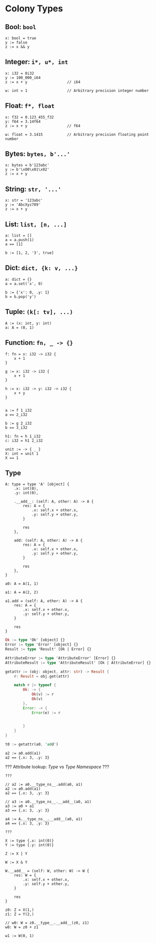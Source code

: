 # Colony Types

## Bool: `bool`
```
x: bool = true
y := false
z := x && y
```

## Integer: `i*, u*, int`
```
x: i32 = 0i32
y := 100_000_i64
z := x + y                  // i64

w: int = 1                  // Arbitrary precision integer number
```

## Float: `f*, float`
```
x: f32 = 0.123_455_f32
y: f64 = 3.14f64
z := x + y                  // f64

w: float = 3.1415           // Arbitrary precision floating point number
```

## Bytes: `bytes, b'...'`
```
x: bytes = b'123abc'
y := b'\x00\x01\x02'
z := x + y
```

## String: `str, '...'`
```
x: str = '123abc'
y := 'AbcXyz789'
z := x + y
```

## List: `list, [n, ...]`
```
a: list = []
a = a.push(1)
a == [1]

b := [1, 2, '3', true]
```

## Dict: `dict, {k: v, ...}`
```
a: dict = {}
a = a.set('x', 0)

b := {'x': 0, .y: 1}
b = b.pop('y')
```

## Tuple: `(k[: tv], ...)`
```
A := (x: int, y: int)
a: A = (0, 1)
```

## Function: `fn, _ -> {}`
```
f: fn = x: i32 -> i32 {
    x + 1
}

g := x: i32 -> i32 {
    x + 1
}

h := x: i32 -> y: i32 -> i32 {
    x + y
}


a := f 1_i32
a == 2_i32

b := g 2_i32
b == 3_i32

h1: fn = h 1_i32
c: i32 = h1 2_i32
```

```
unit := -> { _ }
X: int = unit 1
X == 1
```

## Type
```
A: type = type 'A' [object] {
    .x: int(0),
    .y: int(0),

    .__add__: (self: A, other: A) -> A {
        res: A = {
            .x: self.x + other.x,
            .y: self.y + other.y,
        }

        res
    },

    add: (self: A, other: A) -> A {
        res: A = {
            .x: self.x + other.x,
            .y: self.y + other.y,
        }

        res
    },
}
```

```
a0: A = A(1, 1)
```

```
a1: A = A(2, 2)

a1.add = (self: A, other: A) -> A {
    res: A = {
        .x: self.x + other.x,
        .y: self.y + other.y,
    }

    res
}
```

```rust
Ok := type 'Ok' [object] {}
Error := type 'Error' [object] {}
Result := type 'Result' [Ok | Error] {}

AttributeError := type 'AttributeError' [Error] {}
AttributeResult := type 'AttributeResult' [Ok | AttributeError] {}

getattr := (obj: object, attr: str) -> Result {
    r: Result = obj.get(attr)

    match r |> typeof {
        Ok: -> {
            Ok(v) := r
            Ok(v)
        },
        Error: -> {
            Error(e) := r

            
        }
    }
}

t0 := getattr(a0, 'add')
```

```
a2 := a0.add(a1)
a2 == {.x: 3, .y: 3}
```

??? Attribute lookup: *Type* vs *Type Namespace* ???

```
???

// a2 := a0.__type_ns__.add(a0, a1)
a2 := a0.add(a1)
a2 == {.x: 3, .y: 3}

// a3 := a0.__type_ns__.__add__(a0, a1)
a3 := a0 + a1
a3 == {.x: 3, .y: 3}

a4 := A.__type_ns__.__add__(a0, a1)
a4 == {.x: 3, .y: 3}

???
```

```
X := type {.x: int(0)}
Y := type {.y: int(0)}

Z := X | Y

W := X & Y

W.__add__ = (self: W, other: W) -> W {
    res: W = {
        .x: self.x + other.x,
        .y: self.y + other.y,
    }

    res
}

z0: Z = X(1,)
z1: Z = Y(2,)

// w0: W = z0.__type__.__add__(z0, z1)
w0: W = z0 + z1

w1 := W(0, 1)
```
